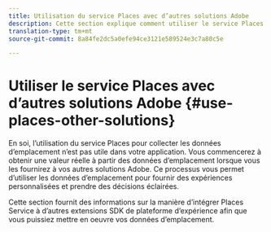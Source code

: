 ```yaml
---
title: Utilisation du service Places avec d’autres solutions Adobe
description: Cette section explique comment utiliser le service Places avec d’autres solutions Adobe.
translation-type: tm+mt
source-git-commit: 8a84fe2dc5a0efe94ce3121e589524e3c7a80c5e

---
```



# Utiliser le service Places avec d’autres solutions Adobe {#use-places-other-solutions}

En soi, l’utilisation du service Places pour collecter les données d’emplacement n’est pas utile dans votre application. Vous commencerez à obtenir une valeur réelle à partir des données d’emplacement lorsque vous les fournirez à vos autres solutions Adobe. Ce processus vous permet d’utiliser les données d’emplacement pour fournir des expériences personnalisées et prendre des décisions éclairées.

Cette section fournit des informations sur la manière d’intégrer Places Service à d’autres extensions SDK de plateforme d’expérience afin que vous puissiez mettre en oeuvre vos données d’emplacement.